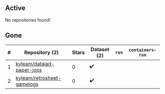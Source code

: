 ## Active
No repositories found!

## Gone
| # | Repository (2) | Stars | Dataset (2) | `run` | `containers-run` |
| --- | --- | --- | --- | --- | --- |
| 1 | [kyleam/datalad-paper-joss](https://github.com/kyleam/datalad-paper-joss) | 0 | :heavy_check_mark: |  |  |
| 2 | [kyleam/retrosheet-gamelogs](https://github.com/kyleam/retrosheet-gamelogs) | 0 | :heavy_check_mark: |  |  |
